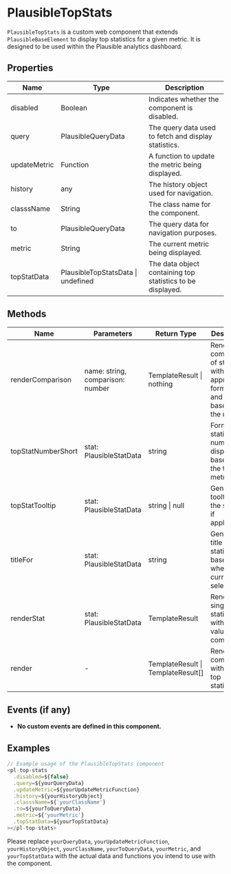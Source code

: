 # PlausibleTopStats

`PlausibleTopStats` is a custom web component that extends `PlausibleBaseElement` to display top statistics for a given metric. It is designed to be used within the Plausible analytics dashboard.

## Properties

| Name          | Type                             | Description                                                                 |
|---------------|----------------------------------|-----------------------------------------------------------------------------|
| disabled      | Boolean                          | Indicates whether the component is disabled.                                |
| query         | PlausibleQueryData               | The query data used to fetch and display statistics.                        |
| updateMetric  | Function                         | A function to update the metric being displayed.                            |
| history       | any                              | The history object used for navigation.                                     |
| classsName    | String                           | The class name for the component.                                           |
| to            | PlausibleQueryData               | The query data for navigation purposes.                                     |
| metric        | String                           | The current metric being displayed.                                         |
| topStatData   | PlausibleTopStatsData \| undefined | The data object containing top statistics to be displayed.                  |

## Methods

| Name                | Parameters                | Return Type | Description                                                                                   |
|---------------------|---------------------------|-------------|-----------------------------------------------------------------------------------------------|
| renderComparison    | name: string, comparison: number | TemplateResult \| nothing | Renders the comparison of statistics with appropriate formatting and color based on the metric. |
| topStatNumberShort  | stat: PlausibleStatData   | string      | Formats the statistic number for display based on the type of metric.                         |
| topStatTooltip      | stat: PlausibleStatData   | string \| null | Generates a tooltip for the statistic if applicable.                                           |
| titleFor            | stat: PlausibleStatData   | string      | Generates a title for the statistic based on whether it is currently selected.                 |
| renderStat          | stat: PlausibleStatData   | TemplateResult | Renders a single statistic with its value and comparison.                                      |
| render              | -                         | TemplateResult \| TemplateResult[] | Renders the component with all the top statistics.                                             |

## Events (if any)

- **No custom events are defined in this component.**

## Examples

```typescript
// Example usage of the PlausibleTopStats component
<pl-top-stats
  .disabled=${false}
  .query=${yourQueryData}
  .updateMetric=${yourUpdateMetricFunction}
  .history=${yourHistoryObject}
  .classsName=${'yourClassName'}
  .to=${yourToQueryData}
  .metric=${'yourMetric'}
  .topStatData=${yourTopStatData}
></pl-top-stats>
```

Please replace `yourQueryData`, `yourUpdateMetricFunction`, `yourHistoryObject`, `yourClassName`, `yourToQueryData`, `yourMetric`, and `yourTopStatData` with the actual data and functions you intend to use with the component.